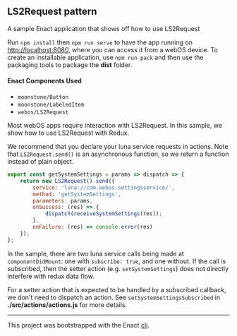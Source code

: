 ## LS2Request pattern

A sample Enact application that shows off how to use LS2Request

Run `npm install` then `npm run serve` to have the app running on [http://localhost:8080](http://localhost:8080), where you can access it from a webOS device. To create an installable application, use `npm run pack` and then use the packaging tools to package the **dist** folder.

#### Enact Components Used
- `moonstone/Button`
- `moonstone/LabeledItem`
- `webos/LS2Request`

Most webOS apps require interaction with LS2Request. In this sample, we show how to
use LS2Request with Redux.

We recommend that you declare your luna service requests in actions. Note that `LS2Request.send()` is
an asynchronous function, so we return a function instead of plain object. 

```javascript
export const getSystemSettings = params => dispatch => {
	return new LS2Request().send({
		service: 'luna://com.webos.settingsservice/',
		method: 'getSystemSettings',
		parameters: params,
		onSuccess: (res) => {
			dispatch(receiveSystemSettings(res));
		},
		onFailure: (res) => console.error(res)
	});
};
```

In the sample, there are two luna service calls being made at `componentDidMount`: one with
`subscribe: true`, and one without. If the call is subscribed, then the setter action
(e.g. `setSystemSettings`) does not directly interfere with redux data flow.

For a setter action that is expected to be handled by a subscribed callback, we don't need to dispatch
an action. See `setSystemSettingsSubscribed` in **./src/actions/actions.js** for more details.

---

This project was bootstrapped with the Enact [cli](https://github.com/enactjs/cli).

